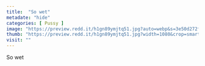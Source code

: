 ```yaml
---
title:  "So wet"
metadate: "hide"
categories: [ Pussy ]
image: "https://preview.redd.it/h1gn89ymjtq51.jpg?auto=webp&s=3e50d272fe08c57cb8569f9d22b93acf36469e1d"
thumb: "https://preview.redd.it/h1gn89ymjtq51.jpg?width=1080&crop=smart&auto=webp&s=983ed07374229f54d5b6d821305e2736d3920817"
visit: ""
---
```

So wet
